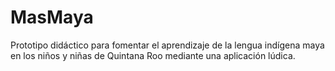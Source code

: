 # MasMaya
Prototipo didáctico para fomentar el aprendizaje de la lengua indígena maya en los niños y niñas de Quintana Roo mediante una aplicación lúdica.
